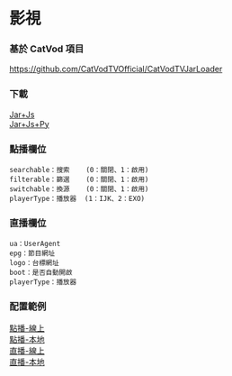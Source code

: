 # 影視

### 基於 CatVod 項目

https://github.com/CatVodTVOfficial/CatVodTVJarLoader

### 下載

[Jar+Js](https://github.com/FongMi/TV/blob/main/release/leanback-java.apk?raw=true "TV")  
[Jar+Js+Py](https://github.com/FongMi/TV/blob/main/release/leanback-python.apk?raw=true "TV")

### 點播欄位

<pre><code>searchable：搜索    (0：關閉、1：啟用)  
filterable：篩選    (0：關閉、1：啟用)  
switchable：換源    (0：關閉、1：啟用)
playerType：播放器  (1：IJK、2：EXO)</code></pre>

### 直播欄位

<pre><code>ua：UserAgent
epg：節目網址
logo：台標網址
boot：是否自動開啟
playerType：播放器</code></pre>

### 配置範例

[點播-線上](other/sample/vod/online.json)  
[點播-本地](other/sample/vod/offline.json)  
[直播-線上](other/sample/live/online.json)  
[直播-本地](other/sample/live/offline.json)
